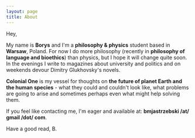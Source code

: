 ```yaml
---
layout: page
title: About
---
```


Hey,

My name is **Borys** and I'm a **philosophy & physics** student based in **Warsaw**, Poland. For now I do more philosophy (recently in **philosophy of language and bioethics**) than physics, but I hope it will change quite soon. In the evenings I write to magazines about university and politics and on weekends devour Dimitry Glukhovsky's novels.

**Colonial One** is my vessel for thoughts on **the future of planet Earth and the human species** - what they could and couldn't look like, what problems are going to arise and sometimes perhaps even what might help solving them.

If you feel like contacting me, I'm eager and available at: **bmjastrzebski /at/ gmail /dot/ com**.

Have a good read,
B.